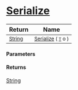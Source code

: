 # [Serialize](./NetCoreSerializationHelper-100664208.md)



| Return | Name | 
| --- | --- | 
| <sub>[String](https://docs.microsoft.com/en-us/dotnet/api/System.String)</sub>| <sub>[Serialize](./NetCoreSerializationHelper-100664208.md) ( [`T`](./NetCoreSerializationHelper-100664208.md) o )</sub>| <br>


#### Parameters

#### Returns
[String](https://docs.microsoft.com/en-us/dotnet/api/System.String)